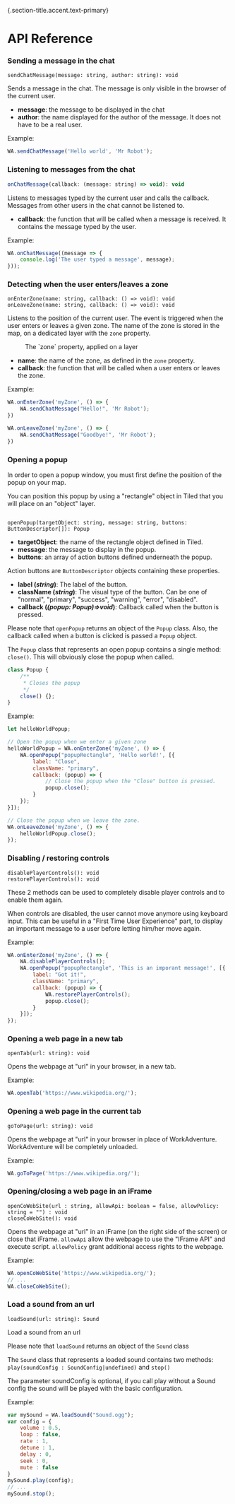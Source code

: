 {.section-title.accent.text-primary}
# API Reference

### Sending a message in the chat

```
sendChatMessage(message: string, author: string): void
```

Sends a message in the chat. The message is only visible in the browser of the current user.

*   **message**: the message to be displayed in the chat
*   **author**: the name displayed for the author of the message. It does not have to be a real user.

Example:

```javascript
WA.sendChatMessage('Hello world', 'Mr Robot');
```

### Listening to messages from the chat

```javascript
onChatMessage(callback: (message: string) => void): void
```

Listens to messages typed by the current user and calls the callback. Messages from other users in the chat cannot be listened to.

*   **callback**: the function that will be called when a message is received. It contains the message typed by the user.

Example:

```javascript
WA.onChatMessage((message => {
    console.log('The user typed a message', message);
}));
```

### Detecting when the user enters/leaves a zone

```
onEnterZone(name: string, callback: () => void): void
onLeaveZone(name: string, callback: () => void): void
```

Listens to the position of the current user. The event is triggered when the user enters or leaves a given zone. The name of the zone is stored in the map, on a dedicated layer with the `zone` property.

<div>
    <figure class="figure">
        <img src="https://workadventu.re/img/docs/trigger_event.png" class="figure-img img-fluid rounded" alt="" />
        <figcaption class="figure-caption">The `zone` property, applied on a layer</figcaption>
    </figure>
</div>

*   **name**: the name of the zone, as defined in the `zone` property.
*   **callback**: the function that will be called when a user enters or leaves the zone.

Example:

```javascript
WA.onEnterZone('myZone', () => {
    WA.sendChatMessage("Hello!", 'Mr Robot');
})

WA.onLeaveZone('myZone', () => {
    WA.sendChatMessage("Goodbye!", 'Mr Robot');
})
```

### Opening a popup

In order to open a popup window, you must first define the position of the popup on your map.

You can position this popup by using a "rectangle" object in Tiled that you will place on an "object" layer.

<div class="row">
    <div class="col">
        <img src="https://workadventu.re/img/docs/screen_popup_tiled.png" class="figure-img img-fluid rounded" alt="" />
    </div>
    <div class="col">
        <img src="https://workadventu.re/img/docs/screen_popup_in_game.png" class="figure-img img-fluid rounded" alt="" />
    </div>
</div>

```
openPopup(targetObject: string, message: string, buttons: ButtonDescriptor[]): Popup
```

*   **targetObject**: the name of the rectangle object defined in Tiled.
*   **message**: the message to display in the popup.
*   **buttons**: an array of action buttons defined underneath the popup.

Action buttons are `ButtonDescriptor` objects containing these properties.

*   **label (_string_)**: The label of the button.
*   **className (_string_)**: The visual type of the button. Can be one of "normal", "primary", "success", "warning", "error", "disabled".
*   **callback (_(popup: Popup)=>void_)**: Callback called when the button is pressed.

Please note that `openPopup` returns an object of the `Popup` class. Also, the callback called when a button is clicked is passed a `Popup` object.

The `Popup` class that represents an open popup contains a single method: `close()`. This will obviously close the popup when called.

```javascript
class Popup {
    /**
     * Closes the popup
     */
    close() {};
}
```

Example:

```javascript
let helloWorldPopup;

// Open the popup when we enter a given zone
helloWorldPopup = WA.onEnterZone('myZone', () => {
    WA.openPopup("popupRectangle", 'Hello world!', [{
        label: "Close",
        className: "primary",
        callback: (popup) => {
            // Close the popup when the "Close" button is pressed.
            popup.close();
        }
    });
}]);

// Close the popup when we leave the zone.
WA.onLeaveZone('myZone', () => {
    helloWorldPopup.close();
});
```

### Disabling / restoring controls

```
disablePlayerControls(): void
restorePlayerControls(): void
```

These 2 methods can be used to completely disable player controls and to enable them again.

When controls are disabled, the user cannot move anymore using keyboard input. This can be useful in a "First Time User Experience" part, to display an important message to a user before letting him/her move again.

Example:

```javascript
WA.onEnterZone('myZone', () => {
    WA.disablePlayerControls();
    WA.openPopup("popupRectangle", 'This is an imporant message!', [{
        label: "Got it!",
        className: "primary",
        callback: (popup) => {
            WA.restorePlayerControls();
            popup.close();
        }
    }]);
});
```

### Opening a web page in a new tab

```
openTab(url: string): void
```

Opens the webpage at "url" in your browser, in a new tab.

Example:

```javascript
WA.openTab('https://www.wikipedia.org/');
```

### Opening a web page in the current tab

```
goToPage(url: string): void
```

Opens the webpage at "url" in your browser in place of WorkAdventure. WorkAdventure will be completely unloaded.

Example:

```javascript
WA.goToPage('https://www.wikipedia.org/');
```

### Opening/closing a web page in an iFrame

```
openCoWebSite(url : string, allowApi: boolean = false, allowPolicy: string = "") : void
closeCoWebSite(): void
```

Opens the webpage at "url" in an iFrame (on the right side of the screen) or close that iFrame. `allowApi` allow the webpage to use the "IFrame API" and execute script. `allowPolicy` grant additional access rights to the webpage.

Example:

```javascript
WA.openCoWebSite('https://www.wikipedia.org/');
// ...
WA.closeCoWebSite();
```

### Load a sound from an url

```
loadSound(url: string): Sound
```

Load a sound from an url

Please note that `loadSound` returns an object of the `Sound` class

The `Sound` class that represents a loaded sound contains two methods: `play(soundConfig : SoundConfig|undefined)` and `stop()`

The parameter soundConfig is optional, if you call play without a Sound config the sound will be played with the basic configuration.

Example:

```javascript
var mySound = WA.loadSound("Sound.ogg");
var config = {
    volume : 0.5,
    loop : false,
    rate : 1,
    detune : 1,
    delay : 0,
    seek : 0,
    mute : false
}
mySound.play(config);
// ...
mySound.stop();
```
